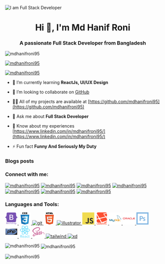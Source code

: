 
![I am Full Stack Developer](https://scontent.fdac11-1.fna.fbcdn.net/v/t39.30808-6/289344804_3297265963924293_3069699109164366660_n.jpg?_nc_cat=108&ccb=1-7&_nc_sid=09cbfe&_nc_ohc=UYdXQVFNxJgAX9qK-f7&tn=Lr2effB1Cfmhd0uj&_nc_ht=scontent.fdac11-1.fna&oh=00_AT8W4rk7S1vybdoAWh7MlMqk84hf1oAr0JiXhItj455I7Q&oe=630EA4AF)

<h1 align="center">Hi 👋, I'm Md Hanif Roni</h1>
<h3 align="center">A passionate Full Stack Developer from Bangladesh</h3>

<p align="left"> <img src="https://komarev.com/ghpvc/?username=mdhanifroni95&label=Profile%20views&color=0e75b6&style=flat" alt="mdhanifroni95" /> </p>

<p align="left"> <a href="https://github.com/ryo-ma/github-profile-trophy"><img src="https://github-profile-trophy.vercel.app/?username=mdhanifroni95" alt="mdhanifroni95" /></a> </p>

<p align="left"> <a href="https://twitter.com/mdhanifroni95" target="blank"><img src="https://img.shields.io/twitter/follow/mdhanifroni95?logo=twitter&style=for-the-badge" alt="mdhanifroni95" /></a> </p>

- 🌱 I’m currently learning **ReactJs, UI/UX Design**

- 👯 I’m looking to collaborate on [GitHub](https://github.com/mdhanifroni95/javaScriptInfo)

- 👨‍💻 All of my projects are available at [https://github.com/mdhanifroni95](https://github.com/mdhanifroni95)

- 💬 Ask me about **Full Stack Developer**

- 📄 Know about my experiences [https://www.linkedin.com/in/mdhanifroni95/](https://www.linkedin.com/in/mdhanifroni95/)

- ⚡ Fun fact **Funny And Seriously My Duty**

### Blogs posts
<!-- BLOG-POST-LIST:START -->
<!-- BLOG-POST-LIST:END -->

<h3 align="left">Connect with me:</h3>
<p align="left">
<a href="https://dev.to/mdhanifroni95" target="blank"><img align="center" src="https://raw.githubusercontent.com/rahuldkjain/github-profile-readme-generator/master/src/images/icons/Social/devto.svg" alt="mdhanifroni95" height="30" width="40" /></a>
<a href="https://twitter.com/mdhanifroni95" target="blank"><img align="center" src="https://raw.githubusercontent.com/rahuldkjain/github-profile-readme-generator/master/src/images/icons/Social/twitter.svg" alt="mdhanifroni95" height="30" width="40" /></a>
<a href="https://linkedin.com/in/mdhanifroni95" target="blank"><img align="center" src="https://raw.githubusercontent.com/rahuldkjain/github-profile-readme-generator/master/src/images/icons/Social/linked-in-alt.svg" alt="mdhanifroni95" height="30" width="40" /></a>
<a href="https://fb.com/mdhanifroni95" target="blank"><img align="center" src="https://raw.githubusercontent.com/rahuldkjain/github-profile-readme-generator/master/src/images/icons/Social/facebook.svg" alt="mdhanifroni95" height="30" width="40" /></a>
<a href="https://instagram.com/mdhanifroni95" target="blank"><img align="center" src="https://raw.githubusercontent.com/rahuldkjain/github-profile-readme-generator/master/src/images/icons/Social/instagram.svg" alt="mdhanifroni95" height="30" width="40" /></a>
<a href="https://dribbble.com/mdhanifroni95" target="blank"><img align="center" src="https://raw.githubusercontent.com/rahuldkjain/github-profile-readme-generator/master/src/images/icons/Social/dribbble.svg" alt="mdhanifroni95" height="30" width="40" /></a>
<a href="https://www.behance.net/mdhanifroni95" target="blank"><img align="center" src="https://raw.githubusercontent.com/rahuldkjain/github-profile-readme-generator/master/src/images/icons/Social/behance.svg" alt="mdhanifroni95" height="30" width="40" /></a>
</p>

<h3 align="left">Languages and Tools:</h3>
<p align="left"> <a href="https://getbootstrap.com" target="_blank" rel="noreferrer"> <img src="https://raw.githubusercontent.com/devicons/devicon/master/icons/bootstrap/bootstrap-plain-wordmark.svg" alt="bootstrap" width="40" height="40"/> </a> <a href="https://www.w3schools.com/css/" target="_blank" rel="noreferrer"> <img src="https://raw.githubusercontent.com/devicons/devicon/master/icons/css3/css3-original-wordmark.svg" alt="css3" width="40" height="40"/> </a> <a href="https://git-scm.com/" target="_blank" rel="noreferrer"> <img src="https://www.vectorlogo.zone/logos/git-scm/git-scm-icon.svg" alt="git" width="40" height="40"/> </a> <a href="https://www.w3.org/html/" target="_blank" rel="noreferrer"> <img src="https://raw.githubusercontent.com/devicons/devicon/master/icons/html5/html5-original-wordmark.svg" alt="html5" width="40" height="40"/> </a> <a href="https://www.adobe.com/in/products/illustrator.html" target="_blank" rel="noreferrer"> <img src="https://www.vectorlogo.zone/logos/adobe_illustrator/adobe_illustrator-icon.svg" alt="illustrator" width="40" height="40"/> </a> <a href="https://developer.mozilla.org/en-US/docs/Web/JavaScript" target="_blank" rel="noreferrer"> <img src="https://raw.githubusercontent.com/devicons/devicon/master/icons/javascript/javascript-original.svg" alt="javascript" width="40" height="40"/> </a> <a href="https://laravel.com/" target="_blank" rel="noreferrer"> <img src="https://raw.githubusercontent.com/devicons/devicon/master/icons/laravel/laravel-plain-wordmark.svg" alt="laravel" width="40" height="40"/> </a> <a href="https://www.mysql.com/" target="_blank" rel="noreferrer"> <img src="https://raw.githubusercontent.com/devicons/devicon/master/icons/mysql/mysql-original-wordmark.svg" alt="mysql" width="40" height="40"/> </a> <a href="https://www.oracle.com/" target="_blank" rel="noreferrer"> <img src="https://raw.githubusercontent.com/devicons/devicon/master/icons/oracle/oracle-original.svg" alt="oracle" width="40" height="40"/> </a> <a href="https://www.photoshop.com/en" target="_blank" rel="noreferrer"> <img src="https://raw.githubusercontent.com/devicons/devicon/master/icons/photoshop/photoshop-line.svg" alt="photoshop" width="40" height="40"/> </a> <a href="https://www.php.net" target="_blank" rel="noreferrer"> <img src="https://raw.githubusercontent.com/devicons/devicon/master/icons/php/php-original.svg" alt="php" width="40" height="40"/> </a> <a href="https://reactjs.org/" target="_blank" rel="noreferrer"> <img src="https://raw.githubusercontent.com/devicons/devicon/master/icons/react/react-original-wordmark.svg" alt="react" width="40" height="40"/> </a> <a href="https://sass-lang.com" target="_blank" rel="noreferrer"> <img src="https://raw.githubusercontent.com/devicons/devicon/master/icons/sass/sass-original.svg" alt="sass" width="40" height="40"/> </a> <a href="https://tailwindcss.com/" target="_blank" rel="noreferrer"> <img src="https://www.vectorlogo.zone/logos/tailwindcss/tailwindcss-icon.svg" alt="tailwind" width="40" height="40"/> </a> <a href="https://www.adobe.com/products/xd.html" target="_blank" rel="noreferrer"> <img src="https://cdn.worldvectorlogo.com/logos/adobe-xd.svg" alt="xd" width="40" height="40"/> </a> </p>

<p><img align="left" src="https://github-readme-stats.vercel.app/api/top-langs?username=mdhanifroni95&show_icons=true&locale=en&layout=compact" alt="mdhanifroni95" /></p>

<p>&nbsp;<img align="center" src="https://github-readme-stats.vercel.app/api?username=mdhanifroni95&show_icons=true&locale=en" alt="mdhanifroni95" /></p>

<p><img align="center" src="https://github-readme-streak-stats.herokuapp.com/?user=mdhanifroni95&" alt="mdhanifroni95" /></p>
